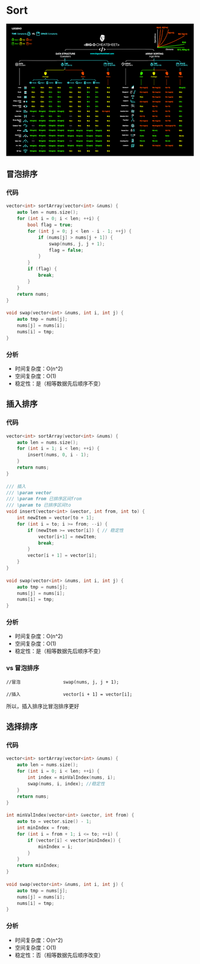 # Sort

![big-o-cheat-sheet-poster](./big-o-cheat-sheet-poster.png)

## 冒泡排序

### 代码
```c++
vector<int> sortArray(vector<int> &nums) {
    auto len = nums.size();
    for (int i = 0; i < len; ++i) {
        bool flag = true;
        for (int j = 0; j < len - i - 1; ++j) {
            if (nums[j] > nums[j + 1]) {
                swap(nums, j, j + 1);
                flag = false;
            }
        }
        if (flag) {
            break;
        }
    }
    return nums;
}

void swap(vector<int> &nums, int i, int j) {
    auto tmp = nums[j];
    nums[j] = nums[i];
    nums[i] = tmp;
}
```
### 分析
- 时间复杂度：O(n^2)
- 空间复杂度：O(1)
- 稳定性：是（相等数据先后顺序不变）

## 插入排序

### 代码
```c++
vector<int> sortArray(vector<int> &nums) {
    auto len = nums.size();
    for (int i = 1; i < len; ++i) {
        insert(nums, 0, i - 1);
    }
    return nums;
}

/// 插入
/// \param vector
/// \param from 已排序区间from
/// \param to 已排序区间to
void insert(vector<int> &vector, int from, int to) {
    int newItem = vector[to + 1];
    for (int i = to; i >= from; --i) {
        if (newItem >= vector[i]) { // 稳定性
            vector[i+1] = newItem;
            break;
        }
        vector[i + 1] = vector[i];
    }
}

void swap(vector<int> &nums, int i, int j) {
    auto tmp = nums[j];
    nums[j] = nums[i];
    nums[i] = tmp;
}
```

### 分析

- 时间复杂度：O(n^2)
- 空间复杂度：O(1)
- 稳定性：是（相等数据先后顺序不变）

### vs 冒泡排序

```
//冒泡                swap(nums, j, j + 1);

//插入                vector[i + 1] = vector[i];
```
所以，插入排序比冒泡排序更好

## 选择排序

### 代码
```c++
vector<int> sortArray(vector<int> &nums) {
    auto len = nums.size();
    for (int i = 0; i < len; ++i) {
        int index = minValIndex(nums, i);
        swap(nums, i, index); //稳定性
    }
    return nums;
}

int minValIndex(vector<int> &vector, int from) {
    auto to = vector.size() - 1;
    int minIndex = from;
    for (int i = from + 1; i <= to; ++i) {
        if (vector[i] < vector[minIndex]) {
            minIndex = i;
        }
    }
    return minIndex;
}

void swap(vector<int> &nums, int i, int j) {
    auto tmp = nums[j];
    nums[j] = nums[i];
    nums[i] = tmp;
}
```

### 分析

- 时间复杂度：O(n^2)
- 空间复杂度：O(1)
- 稳定性：否（相等数据先后顺序改变）
